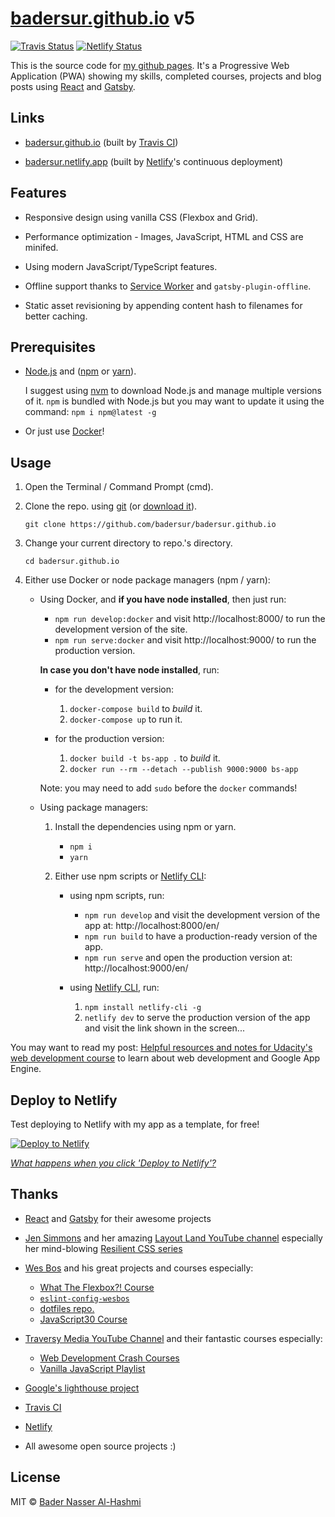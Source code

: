 # [badersur.github.io][bs-pages] v5

[![Travis Status][travis-status-img]][travis-status]
[![Netlify Status][netlify-status-img]][netlify-status]

This is the source code for [my github pages][bs-pages]. It's a Progressive Web
Application (PWA) showing my skills, completed courses, projects and blog posts
using [React][react] and [Gatsby][gatsby].

## Links

-   [badersur.github.io][bs-pages] (built by [Travis CI][travis-ci])

-   [badersur.netlify.app][bs-netlify] (built by [Netlify][netlify]'s
    continuous deployment)

## Features

-   Responsive design using vanilla CSS (Flexbox and Grid).

-   Performance optimization - Images, JavaScript, HTML and CSS are minifed.

-   Using modern JavaScript/TypeScript features.

-   Offline support thanks to [Service Worker][sw] and `gatsby-plugin-offline`.

-   Static asset revisioning by appending content hash to filenames for
    better caching.

## Prerequisites

-   [Node.js][node] and ([npm][npm] or [yarn][yarn]).

    I suggest using [nvm][nvm] to download Node.js and manage multiple versions
    of it. `npm` is bundled with Node.js but you may want to update it using the
    command: `npm i npm@latest -g`

-   Or just use [Docker][docker]!

## Usage

1. Open the Terminal / Command Prompt (cmd).

2. Clone the repo. using [git][git] (or [download it][download]).

    `git clone https://github.com/badersur/badersur.github.io`

3. Change your current directory to repo.'s directory.

    `cd badersur.github.io`

4. Either use Docker or node package managers (npm / yarn):

    - Using Docker, and **if you have node installed**, then just run:

        - `npm run develop:docker` and visit http://localhost:8000/ to run the
          development version of the site.
        - `npm run serve:docker` and visit http://localhost:9000/ to run the
          production version.

        **In case you don't have node installed**, run:

        - for the development version:

            1. `docker-compose build` to _build_ it.
            2. `docker-compose up` to run it.

        - for the production version:

            1. `docker build -t bs-app .` to _build_ it.
            2. `docker run --rm --detach --publish 9000:9000 bs-app`

        Note: you may need to add `sudo` before the `docker` commands!

    - Using package managers:

        1. Install the dependencies using npm or yarn.

            - `npm i`
            - `yarn`

        2. Either use npm scripts or [Netlify CLI][netlify-cli]:

            - using npm scripts, run:

                - `npm run develop` and visit the development version of the app
                  at: http://localhost:8000/en/
                - `npm run build` to have a production-ready version of the app.
                - `npm run serve` and open the production version
                  at: http://localhost:9000/en/

            - using [Netlify CLI][netlify-cli], run:

                1. `npm install netlify-cli -g`
                2. `netlify dev` to serve the production version of the app
                   and visit the link shown in the screen...

You may want to read my post: [Helpful resources and notes for Udacity's web
development course][blog-notes] to learn about web development and
Google App Engine.

## Deploy to Netlify

Test deploying to Netlify with my app as a template, for free!

[![Deploy to Netlify](https://www.netlify.com/img/deploy/button.svg)][deploy]

_[What happens when you click 'Deploy to Netlify'?][deploy-info]_

## Thanks

-   [React][react] and [Gatsby][gatsby] for their awesome projects

-   [Jen Simmons][jen] and her amazing [Layout Land YouTube channel][layout-land]
    especially her mind-blowing [Resilient CSS series][resilient-css]

-   [Wes Bos][wes] and his great projects and courses especially:

    -   [What The Flexbox?! Course][wut-da-flex]
    -   [`eslint-config-wesbos`][eslint-wes]
    -   [dotfiles repo.][dotfiles]
    -   [JavaScript30 Course][js30]

-   [Traversy Media YouTube Channel][traversy] and their fantastic courses
    especially:

    -   [Web Development Crash Courses][crash-courses]
    -   [Vanilla JavaScript Playlist][vanilla-js]

-   [Google's lighthouse project][lighthouse]

-   [Travis CI][travis-ci]

-   [Netlify][netlify]

-   All awesome open source projects :)

## License

MIT © [Bader Nasser Al-Hashmi](https://github.com/BaderSur)

[bs-pages]: https://badersur.github.io
[sw]: https://developers.google.com/web/fundamentals/getting-started/primers/service-workers
[lighthouse]: https://github.com/GoogleChrome/lighthouse
[travis-ci]: https://travis-ci.org
[node]: https://nodejs.org/en/
[npm]: https://www.npmjs.com/
[yarn]: https://yarnpkg.com/lang/en/
[nvm]: https://github.com/creationix/nvm
[git]: https://git-scm.com/downloads
[download]: https://github.com/badersur/badersur.github.io/archive/dev.zip
[blog-notes]: https://bader-nasser.netlify.app/en/resources-for-udacity-web-development-course/?src=gh-readme
[react]: https://reactjs.org/
[gatsby]: https://www.gatsbyjs.org/
[gatsby-starter]: https://github.com/gatsbyjs/gatsby-starter-default
[resilient-css]: https://www.youtube.com/playlist?list=PLbSquHt1VCf1kpv9WRGMCA9_Nn4vCLZ9Y
[jen]: https://github.com/jensimmons
[layout-land]: https://www.youtube.com/channel/UC7TizprGknbDalbHplROtag/
[wes]: https://github.com/wesbos
[wut-da-flex]: https://www.youtube.com/playlist?list=PLu8EoSxDXHP7xj_y6NIAhy0wuCd4uVdid
[eslint-wes]: https://github.com/wesbos/eslint-config-wesbos
[dotfiles]: https://github.com/wesbos/dotfiles
[js30]: https://www.youtube.com/playlist?list=PLu8EoSxDXHP6CGK4YVJhL_VWetA865GOH
[traversy]: https://www.youtube.com/channel/UC29ju8bIPH5as8OGnQzwJyA
[crash-courses]: https://www.youtube.com/playlist?list=PLillGF-RfqbYeckUaD1z6nviTp31GLTH8
[vanilla-js]: https://www.youtube.com/playlist?list=PLillGF-RfqbbnEGy3ROiLWk7JMCuSyQtX
[docker]: https://docs.docker.com/install/
[netlify-cli]: https://www.netlify.com/docs/cli/
[deploy]: https://app.netlify.com/start/deploy?repository=https://github.com/badersur/badersur.github.io
[deploy-info]: https://templates.netlify.com/#about-deploy-to-netlify
[netlify]: https://www.netlify.com/
[travis-status-img]: https://travis-ci.org/badersur/badersur.github.io.svg?branch=dev
[travis-status]: https://travis-ci.org/github/badersur/badersur.github.io
[netlify-status-img]: https://api.netlify.com/api/v1/badges/dd3c8289-3da3-441a-a8d2-1d3a003fbf49/deploy-status
[netlify-status]: https://app.netlify.com/sites/badersur/deploys
[bs-netlify]: https://badersur.netlify.app
